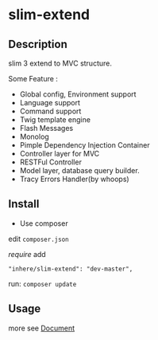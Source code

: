 # slim-extend

## Description

 slim 3 extend to MVC structure.

Some Feature :

- Global config, Environment support
- Language support
- Command support
- Twig template engine
- Flash Messages
- Monolog
- Pimple Dependency Injection Container
- Controller layer for MVC
- RESTFul Controller
- Model layer, database query builder.
- Tracy Errors Handler(by whoops)

## Install

- Use composer

edit `composer.json`

_require_ add

```
"inhere/slim-extend": "dev-master",
```

run: `composer update`

## Usage

more see [Document](doc/index.md)
